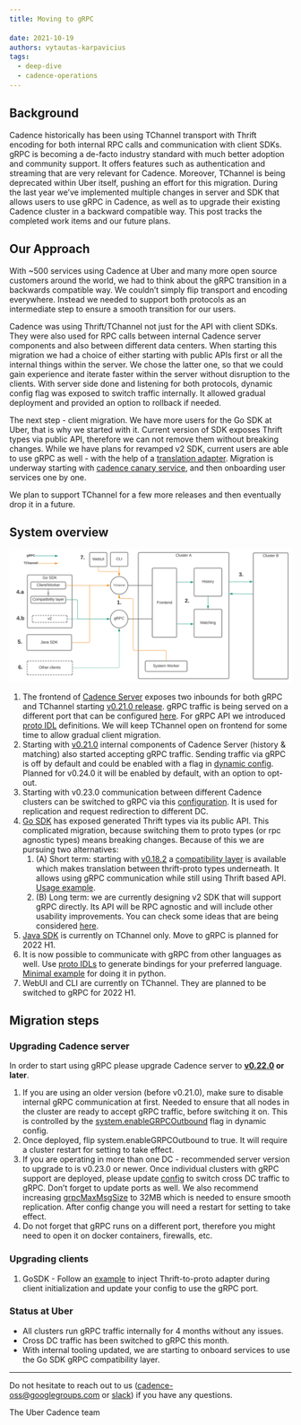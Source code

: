 ```yaml
---
title: Moving to gRPC

date: 2021-10-19
authors: vytautas-karpavicius
tags:
  - deep-dive
  - cadence-operations
---
```


## Background
Cadence historically has been using TChannel transport with Thrift encoding for both internal RPC calls and communication with client SDKs. gRPC is becoming a de-facto industry standard with much better adoption and community support. It offers features such as authentication and streaming that are very relevant for Cadence. Moreover, TChannel is being deprecated within Uber itself, pushing an effort for this migration. During the last year we’ve implemented multiple changes in server and SDK that allows users to use gRPC in Cadence, as well as to upgrade their existing Cadence cluster in a backward compatible way. This post tracks the completed work items and our future plans.

## Our Approach
With ~500 services using Cadence at Uber and many more open source customers around the world, we had to think about the gRPC transition in a backwards compatible way. We couldn’t simply flip transport and encoding everywhere. Instead we needed to support both protocols as an intermediate step to ensure a smooth transition for our users.

Cadence was using Thrift/TChannel not just for the API with client SDKs. They were also used for RPC calls between internal Cadence server components and also between different data centers. When starting this migration we had a choice of either starting with public APIs first or all the internal things within the server. We chose the latter one, so that we could gain experience and iterate faster within the server without disruption to the clients. With server side done and listening for both protocols, dynamic config flag was exposed to switch traffic internally. It allowed gradual deployment and provided an option to rollback if needed.

The next step - client migration. We have more users for the Go SDK at Uber, that is why we started with it. Current version of SDK exposes Thrift types via public API, therefore we can not remove them without breaking changes. While we have plans for revamped v2 SDK, current users are able to use gRPC as well - with the help of a [translation adapter](https://github.com/cadence-workflow/cadence-go-client/blob/v0.18.2/compatibility/thrift2proto.go). Migration is underway starting with [cadence canary service](https://github.com/cadence-workflow/cadence/tree/master/canary), and then onboarding user services one by one.

We plan to support TChannel for a few more releases and then eventually drop it in a future.

## System overview
![gRPC migration overview](./grpc-migration.svg)

1. The frontend of [Cadence Server](https://github.com/cadence-workflow/cadence) exposes two inbounds for both gRPC and TChannel starting [v0.21.0 release](https://github.com/cadence-workflow/cadence/releases/tag/v0.21.0). gRPC traffic is being served on a different port that can be configured [here](https://github.com/cadence-workflow/cadence/blob/v0.21.0/config/development.yaml#L25). For gRPC API we introduced [proto IDL](https://github.com/cadence-workflow/cadence-idl/tree/master/proto/cadence-workflow/cadence/api/v1) definitions. We will keep TChannel open on frontend for some time to allow gradual client migration.
2. Starting with [v0.21.0](https://github.com/cadence-workflow/cadence/releases/tag/v0.21.0) internal components of Cadence Server (history & matching) also started accepting gRPC traffic. Sending traffic via gRPC is off by default and could be enabled with a flag in [dynamic config](https://github.com/cadence-workflow/cadence/blob/v0.21.0/config/dynamicconfig/development.yaml#L10). Planned for v0.24.0 it will be enabled by default, with an option to opt-out.
3. Starting with v0.23.0 communication between different Cadence clusters can be switched to gRPC via this [configuration](https://github.com/cadence-workflow/cadence/blob/0.23.x/config/development_active.yaml#L82). It is used for replication and request redirection to different DC.
4. [Go SDK](https://github.com/cadence-workflow/cadence-go-client) has exposed generated Thrift types via its public API. This complicated migration, because switching them to proto types (or rpc agnostic types) means breaking changes. Because of this we are pursuing two alternatives:
    1. (A) Short term: starting with [v0.18.2](https://github.com/cadence-workflow/cadence-go-client/releases/tag/v0.18.2) a [compatibility layer](https://github.com/cadence-workflow/cadence-go-client/blob/v0.18.2/compatibility/thrift2proto.go) is available which makes translation between thrift-proto types underneath. It allows using gRPC communication while still using Thrift based API. [Usage example](https://github.com/cadence-workflow/cadence-samples/pull/52).
    2. (B) Long term: we are currently designing v2 SDK that will support gRPC directly. Its API will be RPC agnostic and will include other usability improvements. You can check some ideas that are being considered [here](https://github.com/cadence-workflow/cadence-go-client/issues/1133).
5. [Java SDK](https://github.com/cadence-workflow/cadence-java-client) is currently on TChannel only. Move to gRPC is planned for 2022 H1.
6. It is now possible to communicate with gRPC from other languages as well. Use [proto IDLs](https://github.com/cadence-workflow/cadence-idl/tree/master/proto/cadence-workflow/cadence/api/v1) to generate bindings for your preferred language. [Minimal example](https://github.com/vytautas-karpavicius/cadence-python) for doing it in python.
7. WebUI and CLI are currently on TChannel. They are planned to be switched to gRPC for 2022 H1.

## Migration steps
### Upgrading Cadence server
In order to start using gRPC please upgrade Cadence server to **[v0.22.0](https://github.com/cadence-workflow/cadence/releases/tag/v0.22.0) or later**.
1. If you are using an older version (before v0.21.0), make sure to disable internal gRPC communication at first. Needed to ensure that all nodes in the cluster are ready to accept gRPC traffic, before switching it on. This is controlled by the [system.enableGRPCOutbound](https://github.com/cadence-workflow/cadence/blob/v0.21.0/config/dynamicconfig/development.yaml#L10) flag in dynamic config.
2. Once deployed, flip system.enableGRPCOutbound to true. It will require a cluster restart for setting to take effect.
3. If you are operating in more than one DC - recommended server version to upgrade to is v0.23.0 or newer. Once individual clusters with gRPC support are deployed, please update [config](https://github.com/cadence-workflow/cadence/blob/0.23.x/config/development_active.yaml#L82) to switch cross DC traffic to gRPC. Don’t forget to update ports as well. We also recommend increasing [grpcMaxMsgSize](https://github.com/cadence-workflow/cadence/blob/0.23.x/config/development.yaml#L29) to 32MB which is needed to ensure smooth replication. After config change you will need a restart for setting to take effect.
4. Do not forget that gRPC runs on a different port, therefore you might need to open it on docker containers, firewalls, etc.

### Upgrading clients
1. GoSDK - Follow an [example](https://github.com/cadence-workflow/cadence-samples/pull/52) to inject Thrift-to-proto adapter during client initialization and update your config to use the gRPC port.

### Status at Uber
* All clusters run gRPC traffic internally for 4 months without any issues.
* Cross DC traffic has been switched to gRPC this month.
* With internal tooling updated, we are starting to onboard services to use the Go SDK gRPC compatibility layer.

---
Do not hesitate to reach out to us ([cadence-oss@googlegroups.com](mailto:cadence-oss@googlegroups.com) or [slack](http://t.uber.com/cadence-slack)) if you have any questions.

The Uber Cadence team
